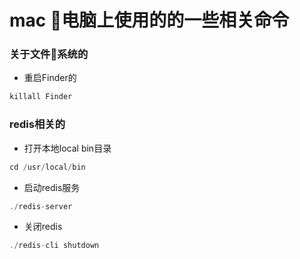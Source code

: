 # mac 电脑上使用的的一些相关命令


### 关于文件系统的
* 重启Finder的
``` Java
killall Finder
```

### redis相关的
* 打开本地local bin目录
``` Java
cd /usr/local/bin
```
* 启动redis服务
``` Java
./redis-server
```
* 关闭redis
``` Java
./redis-cli shutdown
```
